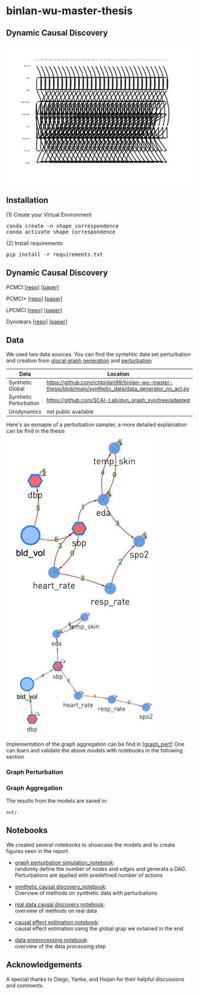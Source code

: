# binlan-wu-master-thesis

## Dynamic Causal Discovery

<img src="out/sample.png" alt="An example of dynamic causal graph" width=900/>

## Installation

(1) Create your Virtual Environment

<pre>
conda create -n shape_correspondence
conda activate shape_correspondence
</pre>

(2) Install requirements

<pre>
pip install -r requirements.txt
</pre>

## Dynamic Causal Discovery
PCMCI
[\[repo\]](https://github.com/pvnieo/DPFM) [\[paper\]](http://www.lix.polytechnique.fr/~maks/papers/DPFM_3DV2021.pdf) 

PCMCI+
[\[repo\]](https://github.com/pvnieo/DPFM) [\[paper\]](http://www.lix.polytechnique.fr/~maks/papers/DPFM_3DV2021.pdf) 

LPCMCI
[\[repo\]](https://github.com/pvnieo/DPFM) [\[paper\]](http://www.lix.polytechnique.fr/~maks/papers/DPFM_3DV2021.pdf) 

Dynotears
[\[repo\]](https://github.com/quantumblacklabs/causalnex/blob/develop/causalnex/structure/dynotears.py) [\[paper\]](http://www.lix.polytechnique.fr/~maks/papers/DPFM_3DV2021.pdf)

## Data

We used two data sources. You can find the syntehtic data set perturbation and creation from [glocal graph generation](https://github.com/ichbinlan99/binlan-wu-master-thesis/blob/main/synthetic_data/data_generator_no_act.py) and [perturbation](https://github.com/SCAI-Lab/dyn_graph_syn/tree/adapted)

|  Data | Location  |
|---|---|
|  Synthetic Global |  https://github.com/ichbinlan99/binlan-wu-master-thesis/blob/main/synthetic_data/data_generator_no_act.py |
|  Synthetic Perturbation | https://github.com/SCAI-Lab/dyn_graph_syn/tree/adapted  |
| Urodynamics | not public available |

Here's an exmaple of a perturbation sampler, a more detailed explaination can be find in the thesis

<img src="out/ps.png" alt="An example of dynamic causal graph" width=400/>
<img src="out/gt.png" alt="An example of dynamic causal graph" width=400/>

Implementation of the graph aggregation can be find in [\[graph_pert\]]([https://github.com/pvnieo/DPFM](https://github.com/ichbinlan99/binlan-wu-master-thesis/tree/graph_pert))
One can learn and validate the above models with notebooks in the following section 

### Graph Perturbation 

### Graph Aggregation

The results from the models are saved in:
    
    out/.

## Notebooks

We created several notebooks to showcase the models and to create figures seen in the report.

- [graph perturbation simulation_notebook](https://github.com/ichbinlan99/binlan-wu-master-thesis/blob/graph_pert/graph%20perturbation%20simulation.ipynb):\
randomly define the number of nodes and edges and generata a DAG. Perturbations are applied with predefined number of actions

- [synthetic causal discovery_notebook](https://github.com/ichbinlan99/binlan-wu-master-thesis/blob/synthetic/synthetic_data.ipynb):\
Overview of methods on synthetic data with perturbations 

- [real data causal discovery notebook](https://github.com/ichbinlan99/binlan-wu-master-thesis/blob/scai/scai-causal-discovery.ipynb):\
overview of methods on real data

- [causal effect estimation notebook](https://github.com/ichbinlan99/binlan-wu-master-thesis/blob/scai/causal%20effect%20estimation.ipynb):\
causal effect estimation using the global grap we ovtained in the end

- [data preprocessing notebook](https://github.com/ichbinlan99/binlan-wu-master-thesis/blob/scai/data%20processing.ipynb):\
overview of the data processing step


## Acknowledgements

A special thanks to Diego, Yanke, and Hoijan for their helpful discussions and comments.

